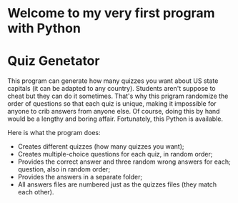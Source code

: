 # Welcome to my very first program with Python

# Quiz Genetator
This program can generate how many quizzes you want about US state capitals (it can be adapted to any country).
Students aren't suppose to cheat but they can do it sometimes.
That's why this prigram randomize the order of questions so that each quiz is unique, making it impossible for anyone
to crib answers from anyone else.
Of course, doing this by hand would be a lengthy and boring affair. Fortunately, this Python is available.

Here is what the program does:
* Creates different quizzes (how many quizzes you want);
* Creates multiple-choice questions for each quiz, in random order;
* Provides the correct answer and three random wrong answers for each;
question, also in random order;
* Provides the answers in a separate folder;
* All answers files are numbered just as the quizzes files (they match each other).
